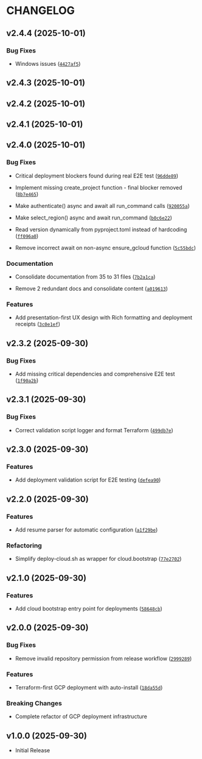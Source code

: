 # CHANGELOG

<!-- version list -->

## v2.4.4 (2025-10-01)

### Bug Fixes

- Windows issues
  ([`4427af5`](https://github.com/cboyd0319/job-private-scraper-filter/commit/4427af54a0ea48c29a79f49eead300d6063aa07d))


## v2.4.3 (2025-10-01)


## v2.4.2 (2025-10-01)


## v2.4.1 (2025-10-01)


## v2.4.0 (2025-10-01)

### Bug Fixes

- Critical deployment blockers found during real E2E test
  ([`96dde89`](https://github.com/cboyd0319/job-private-scraper-filter/commit/96dde890f13caa0abfe567ca29b3f2b78941b52e))

- Implement missing create_project function - final blocker removed
  ([`8b7e465`](https://github.com/cboyd0319/job-private-scraper-filter/commit/8b7e4653260a7cd072ad757ce0320d953ee26c2b))

- Make authenticate() async and await all run_command calls
  ([`920055a`](https://github.com/cboyd0319/job-private-scraper-filter/commit/920055a1f7f84a20d14d7ecf195348ee7432e9bf))

- Make select_region() async and await run_command
  ([`b0c6e22`](https://github.com/cboyd0319/job-private-scraper-filter/commit/b0c6e22547cf41cf921fb3a97e2c5dfea8fb45f7))

- Read version dynamically from pyproject.toml instead of hardcoding
  ([`ff096a0`](https://github.com/cboyd0319/job-private-scraper-filter/commit/ff096a015048b132f2d235327f749f8b385a3266))

- Remove incorrect await on non-async ensure_gcloud function
  ([`5c55bdc`](https://github.com/cboyd0319/job-private-scraper-filter/commit/5c55bdc0223cb2cb2d32ad88669531a3f846b528))

### Documentation

- Consolidate documentation from 35 to 31 files
  ([`7b2a1ca`](https://github.com/cboyd0319/job-private-scraper-filter/commit/7b2a1caaac4dc59f3c0a81086619e4e7fe908713))

- Remove 2 redundant docs and consolidate content
  ([`a019613`](https://github.com/cboyd0319/job-private-scraper-filter/commit/a019613650e6cc87cc4f85b5bc37efba1149e797))

### Features

- Add presentation-first UX design with Rich formatting and deployment receipts
  ([`3c0e1ef`](https://github.com/cboyd0319/job-private-scraper-filter/commit/3c0e1ef1713c335bb3f9f4b49b52b6c1ce1402c9))


## v2.3.2 (2025-09-30)

### Bug Fixes

- Add missing critical dependencies and comprehensive E2E test
  ([`1f90a2b`](https://github.com/cboyd0319/job-private-scraper-filter/commit/1f90a2b2388e4e5b7279d66fbdad0c1352febc86))


## v2.3.1 (2025-09-30)

### Bug Fixes

- Correct validation script logger and format Terraform
  ([`499db7e`](https://github.com/cboyd0319/job-private-scraper-filter/commit/499db7effb1d2088b82a7c52102111f632f71961))


## v2.3.0 (2025-09-30)

### Features

- Add deployment validation script for E2E testing
  ([`defea90`](https://github.com/cboyd0319/job-private-scraper-filter/commit/defea90e0c8bb4b29f0eb7d09150a8ffc4aa5966))


## v2.2.0 (2025-09-30)

### Features

- Add resume parser for automatic configuration
  ([`a1f29be`](https://github.com/cboyd0319/job-private-scraper-filter/commit/a1f29be27ea82f76d7a422821bf788ad20cab612))

### Refactoring

- Simplify deploy-cloud.sh as wrapper for cloud.bootstrap
  ([`77e2702`](https://github.com/cboyd0319/job-private-scraper-filter/commit/77e27023125edd7c4d720605e947ceba7f59675d))


## v2.1.0 (2025-09-30)

### Features

- Add cloud bootstrap entry point for deployments
  ([`58648cb`](https://github.com/cboyd0319/job-private-scraper-filter/commit/58648cb74e5ec096d94efbcb9326ad9097f43812))


## v2.0.0 (2025-09-30)

### Bug Fixes

- Remove invalid repository permission from release workflow
  ([`2999289`](https://github.com/cboyd0319/job-private-scraper-filter/commit/2999289c7b291f4927a780e71f9fe2d715d12d3b))

### Features

- Terraform-first GCP deployment with auto-install
  ([`18da55d`](https://github.com/cboyd0319/job-private-scraper-filter/commit/18da55d3e0463677dbb18ba24f4d4fb53fa059aa))

### Breaking Changes

- Complete refactor of GCP deployment infrastructure


## v1.0.0 (2025-09-30)

- Initial Release
